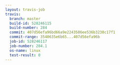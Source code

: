 ```yaml
---
layout: travis-job
travis:
  branch: master
  build-id: 528246115
  build-number: 284
  commit: 407d56efa96bd66a9e2243586ee536b3238c17f1
  commit-range: 3540635e6b65...407d56efa96b
  job-id: 528246117
  job-number: 284.1
  os-name: linux
  test-result: 0
---
```

